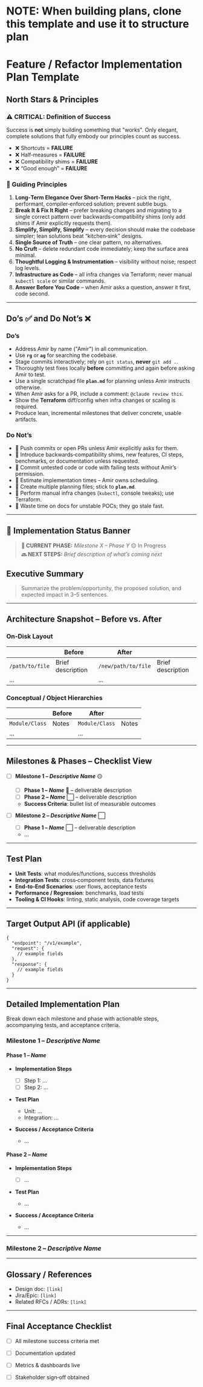 # NOTE: When building plans, clone this template and use it to structure plan

# Feature / Refactor Implementation Plan Template

## North Stars & Principles

### ⚠️ CRITICAL: Definition of Success

Success is **not** simply building something that "works".
Only elegant, complete solutions that fully embody our principles count as success.

* ❌ Shortcuts = **FAILURE**
* ❌ Half‑measures = **FAILURE**
* ❌ Compatibility shims = **FAILURE**
* ❌ “Good enough” = **FAILURE**

### 🌟 Guiding Principles

1. **Long‑Term Elegance Over Short‑Term Hacks** – pick the right, performant, compiler‑enforced solution; prevent subtle bugs.
2. **Break It & Fix It Right** – prefer breaking changes and migrating to a single correct pattern over backwards‑compatibility shims (only add shims if Amir explicitly requests them).
3. **Simplify, Simplify, Simplify** – every decision should make the codebase simpler; lean solutions beat “kitchen‑sink” designs.
4. **Single Source of Truth** – one clear pattern, no alternatives.
5. **No Cruft** – delete redundant code immediately; keep the surface area minimal.
6. **Thoughtful Logging & Instrumentation** – visibility without noise; respect log levels.
7. **Infrastructure as Code** – all infra changes via Terraform; never manual `kubectl scale` or similar commands.
8. **Answer Before You Code** – when Amir asks a question, answer it first, code second.

---

## Do’s ✅ and Do Not’s ❌

### Do’s

* Address Amir by name ("Amir") in all communication.
* Use **`rg`** or **`ag`** for searching the codebase.
* Stage commits interactively; rely on `git status`, **never** `git add .`.
* Thoroughly test fixes locally **before** committing and again before asking Amir to test.
* Use a single scratchpad file **`plan.md`** for planning unless Amir instructs otherwise.
* When Amir asks for a PR, include a comment: `@claude review this`.
* Show the **Terraform** diff/config when infra changes or scaling is required.
* Produce lean, incremental milestones that deliver concrete, usable artifacts.

### Do Not’s

* 🚫 Push commits or open PRs unless Amir explicitly asks for them.
* 🚫 Introduce backwards‑compatibility shims, new features, CI steps, benchmarks, or documentation unless requested.
* 🚫 Commit untested code or code with failing tests without Amir’s permission.
* 🚫 Estimate implementation times – Amir owns scheduling.
* 🚫 Create multiple planning files; stick to **`plan.md`**.
* 🚫 Perform manual infra changes (`kubectl`, console tweaks); use Terraform.
* 🚫 Waste time on docs for unstable POCs; they go stale fast.

---

## 🚧 Implementation Status Banner

> **🚀 CURRENT PHASE:** *Milestone X – Phase Y* 🟡 In Progress
> **🔜 NEXT STEPS:** *Brief description of what’s coming next*

## Executive Summary

> Summarize the problem/opportunity, the proposed solution, and expected impact in 3–5 sentences.

---

## Architecture Snapshot – Before vs. After

### On‑Disk Layout

|                 | **Before**        | **After**           |                   |
| --------------- | ----------------- | ------------------- | ----------------- |
| `/path/to/file` | Brief description | `/new/path/to/file` | Brief description |
| ...             |                   | ...                 |                   |

### Conceptual / Object Hierarchies

|                | **Before** | **After**      |       |
| -------------- | ---------- | -------------- | ----- |
| `Module/Class` | Notes      | `Module/Class` | Notes |
| ...            |            | ...            |       |

---

## Milestones & Phases – Checklist View

* [ ] **Milestone 1 – *Descriptive Name*** 🟡

  * [ ] **Phase 1 – *Name*** 🔴 – deliverable description
  * [ ] **Phase 2 – *Name*** ⬜ – deliverable description
  * **Success Criteria**: bullet list of measurable outcomes

* [ ] **Milestone 2 – *Descriptive Name*** ⬜

  * [ ] **Phase 1 – *Name*** ⬜ – deliverable description
  * ...

---

## Test Plan

* **Unit Tests**: what modules/functions, success thresholds
* **Integration Tests**: cross‑component tests, data fixtures
* **End‑to‑End Scenarios**: user flows, acceptance tests
* **Performance / Regression**: benchmarks, load tests
* **Tooling & CI Hooks**: linting, static analysis, code coverage targets

---

## Target Output API (if applicable)

```jsonc
{
  "endpoint": "/v1/example",
  "request": {
    // example fields
  },
  "response": {
    // example fields
  }
}
```

---

## Detailed Implementation Plan

Break down each milestone and phase with actionable steps, accompanying tests, and acceptance criteria.

### Milestone 1 – *Descriptive Name*

#### Phase 1 – *Name*

* **Implementation Steps**

  * [ ] Step 1: ...
  * [ ] Step 2: ...
* **Test Plan**

  * Unit: ...
  * Integration: ...
* **Success / Acceptance Criteria**

  * ...

#### Phase 2 – *Name*

* **Implementation Steps**

  * [ ] ...
* **Test Plan**

  * ...
* **Success / Acceptance Criteria**

  * ...

---

### Milestone 2 – *Descriptive Name*

<!-- Repeat the same structure for each milestone -->

---

## Glossary / References

* Design doc: `[link]`
* Jira/Epic: `[link]`
* Related RFCs / ADRs: `[link]`

---

## Final Acceptance Checklist

* [ ] All milestone success criteria met
* [ ] Documentation updated
* [ ] Metrics & dashboards live
* [ ] Stakeholder sign‑off obtained

